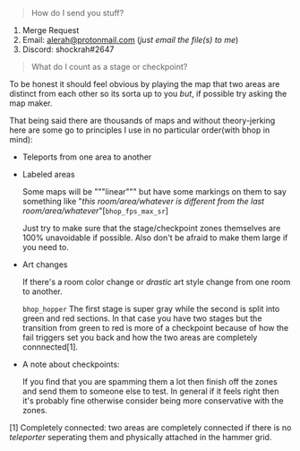 > How do I send you stuff?

1. Merge Request
2. Email: alerah@protonmail.com (_just email the file(s) to me_)
3. Discord: shockrah#2647

> What do I count as a stage or checkpoint?

To be honest it should feel obvious by playing the map that two areas are distinct from each other so its sorta up to you _but_, if possible try asking the map maker.

That being said there are thousands of maps and without theory-jerking here are some go to principles I use in no particular order(with bhop in mind):

* Teleports from one area to another

* Labeled areas

	Some maps will be """linear""" but have some markings on them to say something like "_this room/area/whatever is different from the last room/area/whatever_"[`bhop_fps_max_sr`]

	Just try to make sure that the stage/checkpoint zones themselves are 100% unavoidable if possible.
	Also don't be afraid to make them large if you need to.

* Art changes

	If there's a room color change or _drastic_ art style change from one room to another.

	`bhop_hopper` The first stage is super gray while the second is split into green and red sections.
	In that case you have two stages but the transition from green to red is more of a checkpoint because of how the fail triggers set you back and how the two areas are completely connnected[1].

* A note about checkpoints:

	If you find that you are spamming them a lot then finish off the zones and send them to someone else to test. In general if it feels right then it's probably fine otherwise consider being more conservative with the zones.

[1] Completely connected: two areas are completely connected if there is no _teleporter_ seperating them and physically attached in the hammer grid.
